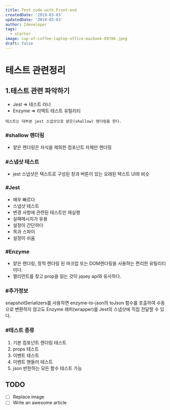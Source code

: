 ```yaml
---
title: Test code with Front-end
createdDate: '2019-03-03'
updatedDate: '2019-03-03'
author: Ideveloper
tags:
  - starter
image: cup-of-coffee-laptop-office-macbook-89786.jpeg
draft: false
---
```


# 테스트 관련정리

## 1.테스트 관련 파악하기

-   Jest => 테스트 러너
-   Enzyme => 리액트 테스트 유틸리티

`테스트는 대부분 jest 스냅샷으로 얕은(shallow) 렌더링을 한다.`

### #shallow 렌더링

-   얕은 렌더링은 자식을 제외한 컴포넌트 자체만 렌더링

### #스냅샷 테스트

-   jest 스냅샷은 텍스트로 구성된 창과 버튼이 있는 오래된 텍스트 UI와 비슷

### #Jest

-   매우 빠르다
-   스냅샷 테스트
-   변경 사항에 관련된 테스트만 재실행
-   실패메시지가 유용
-   설정이 간단하다
-   목과 스파이
-   설정이 쉬움

### #Enzyme

-   얕은 렌더링, 정적 렌더링 된 마크업 또는 DOM렌더링을 사용하는 편리한 유틸리티이다.
-   엘리먼트를 찾고 prop을 읽는 것이 jquey api와 유사하다.

### #추가정보

snapshotSerializers를 사용하면 enzyme-to-json의 toJson 함수를 호출하여 수동으로 변환하지 않고도 Enzyme 래퍼(wrapper)를 Jest의 스냅샷에 직접 전달할 수 있다.

### #테스트 종류

1.  기본 컴포넌트 렌더링 테스트
2.  props 테스트
3.  이벤트 테스트
4.  이벤트 핸들러 테스트
5.  json 반한하는 모든 함수 테스트 가능

## TODO

-   [ ] Replace image
-   [ ] Write an awesome article
